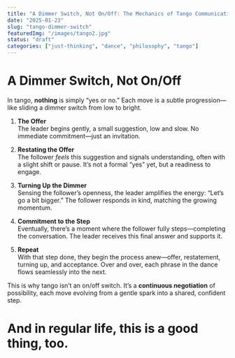 ```yaml
---
title: "A Dimmer Switch, Not On/Off: The Mechanics of Tango Communication"
date: "2025-01-23"
slug: "tango-dimmer-switch"
featuredImg: "/images/tango2.jpg"
status: "draft"
categories: ["just-thinking", "dance", "philosophy", "tango"]
---
```


# A Dimmer Switch, Not On/Off

In tango, **nothing** is simply “yes or no.” Each move is a subtle progression—like sliding a dimmer switch from low to bright.

1. **The Offer**  
   The leader begins gently, a small suggestion, low and slow. No immediate commitment—just an invitation.

2. **Restating the Offer**  
   The follower *feels* this suggestion and signals understanding, often with a slight shift or pause. It’s not a formal “yes” yet, but a readiness to engage.

3. **Turning Up the Dimmer**  
   Sensing the follower’s openness, the leader amplifies the energy: “Let’s go a bit bigger.” The follower responds in kind, matching the growing momentum.

4. **Commitment to the Step**  
   Eventually, there’s a moment where the follower fully steps—completing the conversation. The leader receives this final answer and supports it.

5. **Repeat**  
   With that step done, they begin the process anew—offer, restatement, turning up, and acceptance. Over and over, each phrase in the dance flows seamlessly into the next.

This is why tango isn’t an on/off switch. It’s a **continuous negotiation** of possibility, each move evolving from a gentle spark into a shared, confident step.


# And in regular life, this is a good thing, too.

